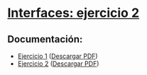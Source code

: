 # [Interfaces: ejercicio 2](https://adaits-2daw-interfaces-grupo3.github.io/ejercicio-2/src/index.html)

## Documentación:

* [Ejercicio 1](https://github.com/adaits-2daw-interfaces-grupo3/ejercicio-2/blob/master/documentacion/Ejercicio%201.pdf) ([Descargar PDF](https://github.com/adaits-2daw-interfaces-grupo3/ejercicio-2/raw/master/documentacion/Ejercicio%201.pdf))
* [Ejercicio 2](https://github.com/adaits-2daw-interfaces-grupo3/ejercicio-2/blob/master/documentacion/Ejercicio%202.pdf) ([Descargar PDF](https://github.com/adaits-2daw-interfaces-grupo3/ejercicio-2/raw/master/documentacion/Ejercicio%202.pdf))
